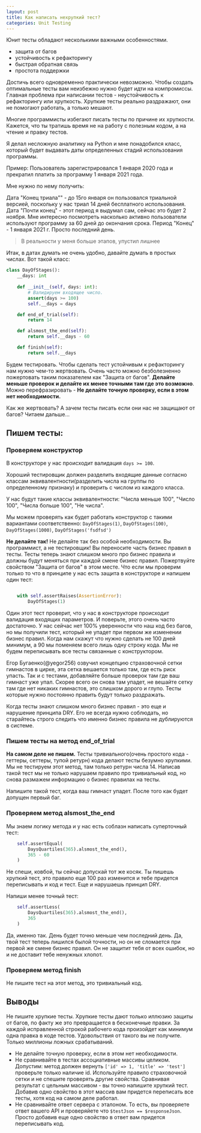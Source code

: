 ```yaml
---
layout: post
title: Как написать нехрупкий тест? 
categories: Unit Testing
---
```



Юнит тесты обладают несколькими важными особенностями. 

* защита от багов
* устойчивость к рефакторингу
* быстрая обратная связь
* простота поддержки

Достичь всего одновременно практически невозможно. Чтобы создать оптимальные тесты вам неизбежно нужно будет идти на компромиссы. Главная проблема при написании тестов - неустойчивость к рефакторингу или хрупкость. Хрупкие тесты реально раздражают, они не помогают работать, а только мешают. 

Многие программисты избегают писать тесты по причине их хрупкости. Кажется, что ты тратишь время не на работу с полезным кодом, а на чтение и правку тестов. 

Я делал несложную аналитику на Python и мне понадобился класс, который будет выдавать даты определенных стадий использования программы. 

Пример: Пользователь зарегистрировался 1 января 2020 года и прекратил платить за программу 1 января 2021 года.

Мне нужно по нему получить:

Дата "Конец триала"" - до 15го января он пользовался триальной версией, поскольку у нас триал 14 дней бесплатного использования. 
Дата "Почти конец" - этот период я выдумал сам, сейчас это будет 2 ноября. Мне интересно посмотреть насколько активно пользователи используют программу за 60 дней до окончания срока. 
Период "Конец" - 1 января 2021 г. Просто последний день. 

> В реальности у меня больше этапов, упустил лишнее

Итак, в датах думать не очень удобно, давайте думать в простых числах. Вот такой класс: 

```python
class DayOfStages():
    __days: int
    
    def __init__(self, days: int):
        # Валидируем входящее число.
        assert(days >= 100)
        self.__days = days

    def end_of_trial(self): 
        return 14

    def alsmost_the_end(self):
        return self.__days - 60

    def finish(self): 
        return self.__days

```

 
Будем тестировать. Чтобы сделать тест устойчивым к рефакторингу нам нужно чем-то жертвовать. Очень часто можно безболезненно пожертовать таким показателем как "Защита от багов". **Делайте меньше проверок и делайте их менее точными там где это возможно**. Можно перефразировать - **Не делайте точную проверку, если в этом нет необходимости.**

Как же жертвовать? А зачем тесты писать если они нас не защищают от багов? Читаем дальше...


## Пишем тесты:

### Проверяем конструктор

В конструкторе у нас происходит валидация `days >= 100`.  

Хороший тестировщик должен разделить входящие данные согласно классам эквивалентности(разделить числа на группы по определенному признаку) и проверить с числом из каждого класса. 

У нас будут такие классы эквивалентности: "Числа меньше 100", "Число 100", "Числа больше 100", "Не числа". 

Мы можем проверять как будет работать конструктор с такими вариантами соответственно: `DayOfStages(1)`, `DayOfStages(100)`, `DayOfStages(1000)`, `DayOfStages('fsdfsd')`


**Не делайте так!** Не делайте так без особой необходимости. Вы программист, а не тестировщик! Вы переносите часть бизнес правил в тесты. Тесты теперь знают слишком много про бизнес правила и должны будут меняться при каждой смене бизнес правил. Пожертвуйте свойством "Защита от багов" в этом месте. Что если мы проверим только то что в принципе у нас есть защита в конструкторе и напишем один тест:

```python

    with self.assertRaises(AssertionError):
        DayOfStages(1)

```

Один этот тест проверит, что у нас в конструкторе происходит валидация входящих параметров. И поверьте, этого очень часто достаточно. У нас сейчас нет 100% уверенности что наш код без багов, но мы получили тест, который не упадет при первом же изменении бизнес правил. Когда нам скажут что нужно сделать не 100 дней минимум, а 90 мы поменяем всего лишь одну строку кода. Мы не будем переписывать все тесты связанные с конструктором. 

Егор Бугаенко(@yegor256) озвучил концепцию страховочной сетки гимнастов в цирке, эта сетка вешается только там, где есть риск упасть. Так и с тестами, добавляйте больше проверок там где ваш гимнаст уже упал. Скорее всего он снова там упадет, не вешайте сетку там где нет никаких гимнастов, это слишком дорого и глупо. Тесты которые нужно постоянно править будут только раздражать.

Когда тесты знают слишком много бизнес правил - это еще и нарушение принципа DRY. Его не всегда нужно соблюдать, но старайтесь строго следить что именно бизнес правила не дублируются в системе.


### Пишем тесты на метод end_of_trial

**На самом деле не пишем.** Тесты тривиального(очень простого кода - геттеры, сеттеры, тупой ретурн) кода делают тесты безумно хрупкими. Мы не тестируем этот метод, там только ретурн числа 14. Написав такой тест мы не только нарушаем правило про тривиальный код, но снова размажем информацию о бизнес правилах на тесты. 

Напишите такой тест, когда ваш гимнаст упадет. После того как будет допущен первый баг. 

### Проверяем метод alsmost_the_end

Мы знаем логику метода и у нас есть соблазн написать суперточный тест:

```python
    self.assertEqual(
        DaysQuartiles(365).alsmost_the_end(),
        365 - 60
    )

```

Не спеши, ковбой, ты сейчас допускай тот же косяк. Ты пишешь хрупкий тест, это правило еще 100 раз изменится и тебе придется переписывать и код и тест. Еще и нарушаешь принцип DRY. 

Напиши менее точный тест: 

```python
    self.assertLess(
        DaysQuartiles(365).alsmost_the_end(),
        365
    )

```

Да, именно так. День будет точно меньше чем последний день. Да, твой тест теперь лишился былой точности, но он не сломается при первой же смене бизнес правил. Он не защитит тебя от всех ошибок, но и не доставит тебе ненужных хлопот. 


### Проверяем метод finish

Не пишите тест на этот метод, это тривиальный код. 


## Выводы

Не пишите хрупкие тесты. Хрупкие тесты дают только иллюзию защиты от багов, по факту же это превращается в бесконечные правки. За каждой исправленной строкой рабочего кода произойдет как минимум одна правка в коде тестов. Удовольствия от такого вы не получите. Только миллионы ложных срабатываний. 

* Не делайте точную проверку, если в этом нет необходимости.
* Не сравнивайте в тестах ассоциативные массивы целиком. Допустим: метод должен вернуть `['id' => 1, 'title' => 'test']` проверьте только наличие id. Используйте правило страховочной сетки и не спешите проверять другие свойства. Сравнивая результат с цельным массивом - вы точно напишите хрупкий тест. Добавив одно свойство в этот массив вам придется переписать все тесты, хотя код на самом деле работал.
* Не сравнивайте ответ сервера с эталоном. То есть, вы проверяете ответ вашего API и проверяйете что `$testJson == $responseJson`. Просто добавив еще одно свойство в ответ вам придется переписывать код. 